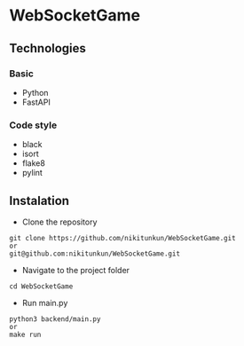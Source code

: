 # WebSocketGame

## Technologies

### Basic
- Python
- FastAPI

### Code style
- black
- isort
- flake8
- pylint

## Instalation
- Clone the repository
```
git clone https://github.com/nikitunkun/WebSocketGame.git
or
git@github.com:nikitunkun/WebSocketGame.git
```
- Navigate to the project folder
```
cd WebSocketGame
```
- Run main.py
```
python3 backend/main.py
or
make run
```